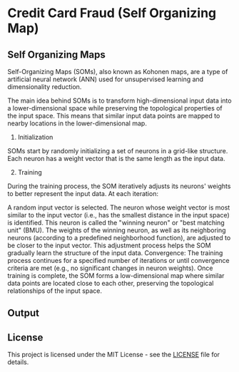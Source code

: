 # Credit Card Fraud (Self Organizing Map)

## Self Organizing Maps

Self-Organizing Maps (SOMs), also known as Kohonen maps, are a type of artificial neural network (ANN) used for unsupervised learning and dimensionality reduction.

The main idea behind SOMs is to transform high-dimensional input data into a lower-dimensional space while preserving the topological properties of the input space. This means that similar input data points are mapped to nearby locations in the lower-dimensional map.

1. Initialization

SOMs start by randomly initializing a set of neurons in a grid-like structure. Each neuron has a weight vector that is the same length as the input data.

2. Training

During the training process, the SOM iteratively adjusts its neurons' weights to better represent the input data. At each iteration:

A random input vector is selected.
The neuron whose weight vector is most similar to the input vector (i.e., has the smallest distance in the input space) is identified. This neuron is called the "winning neuron" or "best matching unit" (BMU).
The weights of the winning neuron, as well as its neighboring neurons (according to a predefined neighborhood function), are adjusted to be closer to the input vector. This adjustment process helps the SOM gradually learn the structure of the input data.
Convergence: The training process continues for a specified number of iterations or until convergence criteria are met (e.g., no significant changes in neuron weights). Once training is complete, the SOM forms a low-dimensional map where similar data points are located close to each other, preserving the topological relationships of the input space.

## Output



## License

This project is licensed under the MIT License - see the [LICENSE](LICENSE) file for details.
